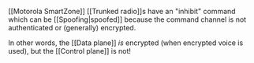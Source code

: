 [[Motorola SmartZone]] [[Trunked radio]]s have an "inhibit" command which can be [[Spoofing|spoofed]] because the command channel is not authenticated or (generally) encrypted.

In other words, the [[Data plane]] *is* encrypted (when encrypted voice is used), but the [[Control plane]] is not!